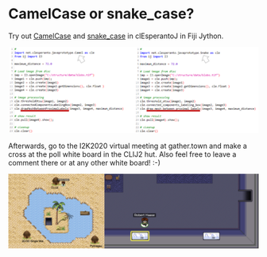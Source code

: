 # CamelCase or snake_case?

Try out [CamelCase](https://github.com/clEsperanto/i2k2020_tutorial_clij_clesperanto/blob/master/exercise15/camel.py) and [snake_case](https://github.com/clEsperanto/i2k2020_tutorial_clij_clesperanto/blob/master/exercise15/snake.py) in clEsperantoJ in Fiji Jython.

![](images/camel_snake.png)

Afterwards, go to the I2K2020 virtual meeting at gather.town and make a cross at the poll white board in the CLIJ2 hut. Also feel free to leave a comment there or at any other white board! :-)

![](images/gater_town.png)